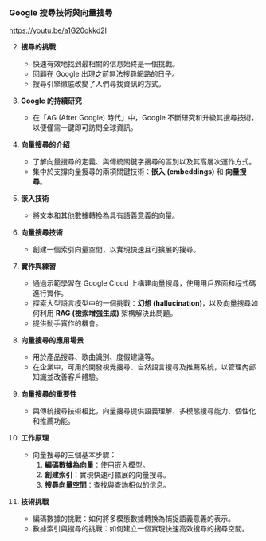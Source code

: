 ### Google 搜尋技術與向量搜尋
https://youtu.be/a1G20qkkd2I

2. **搜尋的挑戰**
   - 快速有效地找到最相關的信息始終是一個挑戰。
   - 回顧在 Google 出現之前無法搜尋網路的日子。
   - 搜尋引擎徹底改變了人們尋找資訊的方式。

3. **Google 的持續研究**
   - 在「AG (After Google) 時代」中，Google 不斷研究和升級其搜尋技術，以便僅需一鍵即可訪問全球資訊。

4. **向量搜尋的介紹**
   - 了解向量搜尋的定義、與傳統關鍵字搜尋的區別以及其高層次運作方式。
   - 集中於支撐向量搜尋的兩項關鍵技術：**嵌入 (embeddings)** 和 **向量搜尋**。

5. **嵌入技術**
   - 將文本和其他數據轉換為具有語義意義的向量。

6. **向量搜尋技術**
   - 創建一個索引向量空間，以實現快速且可擴展的搜尋。

7. **實作與練習**
   - 通過示範學習在 Google Cloud 上構建向量搜尋，使用用戶界面和程式碼進行實作。
   - 探索大型語言模型中的一個挑戰：**幻想 (hallucination)**，以及向量搜尋如何利用 **RAG (檢索增強生成)** 架構解決此問題。
   - 提供動手實作的機會。

8. **向量搜尋的應用場景**
   - 用於產品搜尋、歌曲識別、度假建議等。
   - 在企業中，可用於開發視覺搜尋、自然語言搜尋及推薦系統，以管理內部知識並改善客戶體驗。

9. **向量搜尋的重要性**
   - 與傳統搜尋技術相比，向量搜尋提供語義理解、多模態搜尋能力、個性化和推薦功能。

10. **工作原理**
    - 向量搜尋的三個基本步驟：
      1. **編碼數據為向量**：使用嵌入模型。
      2. **創建索引**：實現快速可擴展的向量搜尋。
      3. **搜尋向量空間**：查找與查詢相似的信息。

11. **技術挑戰**
    - 編碼數據的挑戰：如何將多模態數據轉換為捕捉語義意義的表示。
    - 數據索引與搜尋的挑戰：如何建立一個實現快速高效搜尋的搜尋空間。
